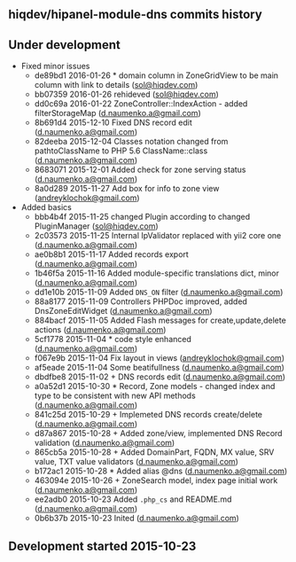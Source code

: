 hiqdev/hipanel-module-dns commits history
-----------------------------------------

## Under development

- Fixed minor issues
    - de89bd1 2016-01-26 * domain column in ZoneGridView to be main column with link to details (sol@hiqdev.com)
    - bb07359 2016-01-26 rehideved (sol@hiqdev.com)
    - dd0c69a 2016-01-22 ZoneController::IndexAction - added filterStorageMap (d.naumenko.a@gmail.com)
    - 8b691d4 2015-12-10 Fixed DNS record edit (d.naumenko.a@gmail.com)
    - 82deeba 2015-12-04 Classes notation changed from pathtoClassName to PHP 5.6 ClassName::class (d.naumenko.a@gmail.com)
    - 8683071 2015-12-01 Added check for zone serving status (d.naumenko.a@gmail.com)
    - 8a0d289 2015-11-27 Add box for info to zone view (andreyklochok@gmail.com)
- Added basics
    - bbb4b4f 2015-11-25 changed Plugin according to changed PluginManager (sol@hiqdev.com)
    - 2c03573 2015-11-25 Internal IpValidator replaced with yii2 core one (d.naumenko.a@gmail.com)
    - ae0b8b1 2015-11-17 Added records export (d.naumenko.a@gmail.com)
    - 1b46f5a 2015-11-16 Added module-specific translations dict, minor (d.naumenko.a@gmail.com)
    - dd1e10b 2015-11-09 Added `DNS_ON` filter (d.naumenko.a@gmail.com)
    - 88a8177 2015-11-09 Controllers PHPDoc improved, added DnsZoneEditWidget (d.naumenko.a@gmail.com)
    - 884bacf 2015-11-05 Added Flash messages for create,update,delete actions (d.naumenko.a@gmail.com)
    - 5cf1778 2015-11-04  * code style enhanced (d.naumenko.a@gmail.com)
    - f067e9b 2015-11-04 Fix layout in views (andreyklochok@gmail.com)
    - af5eade 2015-11-04 Some beatifullness (d.naumenko.a@gmail.com)
    - dbdfbe8 2015-11-02  + DNS records edit (d.naumenko.a@gmail.com)
    - a0a52d1 2015-10-30  * Record, Zone models - changed index and type to be consistent with new API methods (d.naumenko.a@gmail.com)
    - 841c25d 2015-10-29  + Implemeted DNS records create/delete (d.naumenko.a@gmail.com)
    - d87a867 2015-10-28  + Added zone/view, implemented DNS Record validation (d.naumenko.a@gmail.com)
    - 865cb5a 2015-10-28  + Added DomainPart, FQDN, MX value, SRV value, TXT value validators (d.naumenko.a@gmail.com)
    - b172ac1 2015-10-28  * Added alias @dns (d.naumenko.a@gmail.com)
    - 463094e 2015-10-26  + ZoneSearch model, index page initial work (d.naumenko.a@gmail.com)
    - ee2adb0 2015-10-23 Added `.php_cs` and README.md (d.naumenko.a@gmail.com)
    - 0b6b37b 2015-10-23 Inited (d.naumenko.a@gmail.com)

## Development started 2015-10-23

